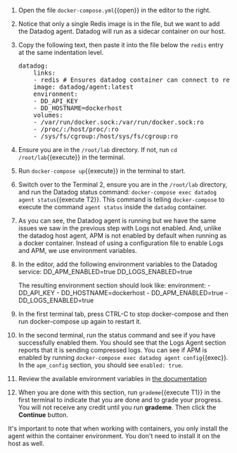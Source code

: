1. Open the file `docker-compose.yml`{{open}} in the editor to the right. 
1. Notice that only a single Redis image is in the file, but we want to add the Datadog agent. Datadog will run as a sidecar container on our host. 
1. Copy the following text, then paste it into the file below the `redis` entry at the same indentation level.
   <pre class="file" data-target="clipboard">
   datadog:
       links:
       - redis # Ensures datadog container can connect to redis container
       image: datadog/agent:latest
       environment:
       - DD_API_KEY
       - DD_HOSTNAME=dockerhost
       volumes:
       - /var/run/docker.sock:/var/run/docker.sock:ro
       - /proc/:/host/proc/:ro
       - /sys/fs/cgroup:/host/sys/fs/cgroup:ro
   </pre>
1. Ensure you are in the `/root/lab` directory. If not, run `cd /root/lab`{{execute}} in the terminal.
1. Run `docker-compose up`{{execute}} in the terminal to start.
1. Switch over to the Terminal 2, ensure you are in the `/root/lab` directory, and run the Datadog status command: `docker-compose exec datadog agent status`{{execute T2}}. This command is telling `docker-compose` to execute the command `agent status` inside the `datadog` container.
1. As you can see, the Datadog agent is running but we have the same issues we saw in the previous step with Logs not enabled. And, unlike the datadog host agent, APM is not enabled by default when running as a docker container. Instead of using a configuration file to enable Logs and APM, we use environment variables.
1. In the editor, add the following environment variables to the Datadog service:
        DD_APM_ENABLED=true
        DD_LOGS_ENABLED=true

   The resulting environment section should look like:
        environment:
        - DD_API_KEY
        - DD_HOSTNAME=dockerhost
        - DD_APM_ENABLED=true
        - DD_LOGS_ENABLED=true

1. In the first terminal tab, press CTRL-C to stop docker-compose and then run docker-compose up again to restart it.
1. In the second terminal, run the status command and see if you have successfully enabled them. You should see that the Logs Agent section reports that it is sending compressed logs. You can see if APM is enabled by running `docker-compose exec datadog agent config`{{exec}}. In the `apm_config` section, you should see `enabled: true`.
1. Review the available environment variables in <a href="https://docs.datadoghq.com/agent/docker/?tab=standard#overview" target="_datadog">the documentation</a>
1. When you are done with this section, run `grademe`{{execute T1}} in the first terminal to indicate that you are done and to grade your progress. You will not receive any credit until you run **grademe**. Then click the **Continue** button.

It's important to note that when working with containers, you only install the agent within the container environment. You don't need to install it on the host as well.
